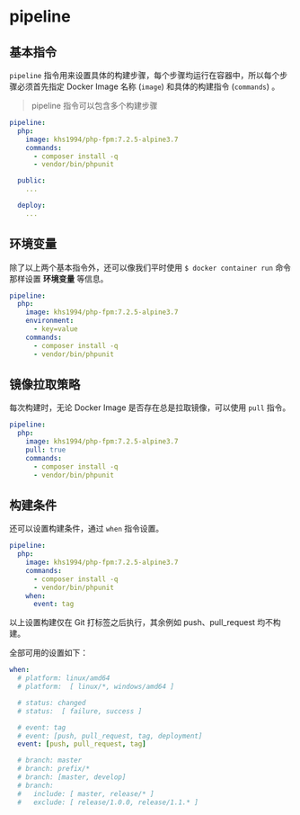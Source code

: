# pipeline

## 基本指令

`pipeline` 指令用来设置具体的构建步骤，每个步骤均运行在容器中，所以每个步骤必须首先指定 Docker Image 名称 (`image`) 和具体的构建指令 (`commands`) 。

> pipeline 指令可以包含多个构建步骤

```yaml
pipeline:
  php:
    image: khs1994/php-fpm:7.2.5-alpine3.7
    commands:
      - composer install -q
      - vendor/bin/phpunit

  public:
    ...

  deploy:
    ...      
```

## 环境变量

除了以上两个基本指令外，还可以像我们平时使用 `$ docker container run` 命令那样设置 **环境变量** 等信息。

```yaml
pipeline:
  php:
    image: khs1994/php-fpm:7.2.5-alpine3.7
    environment:
      - key=value
    commands:
      - composer install -q
      - vendor/bin/phpunit
```

## 镜像拉取策略

每次构建时，无论 Docker Image 是否存在总是拉取镜像，可以使用 `pull` 指令。

```yaml
pipeline:
  php:
    image: khs1994/php-fpm:7.2.5-alpine3.7
    pull: true
    commands:
      - composer install -q
      - vendor/bin/phpunit
```

## 构建条件

还可以设置构建条件，通过 `when` 指令设置。


```yaml
pipeline:
  php:
    image: khs1994/php-fpm:7.2.5-alpine3.7
    commands:
      - composer install -q
      - vendor/bin/phpunit
    when:
      event: tag
```

以上设置构建仅在 Git 打标签之后执行，其余例如 push、pull_request 均不构建。

全部可用的设置如下：

```yaml
when:
  # platform: linux/amd64
  # platform:  [ linux/*, windows/amd64 ]

  # status: changed
  # status:  [ failure, success ]

  # event: tag
  # event: [push, pull_request, tag, deployment]
  event: [push, pull_request, tag]

  # branch: master
  # branch: prefix/*
  # branch: [master, develop]
  # branch:
  #   include: [ master, release/* ]
  #   exclude: [ release/1.0.0, release/1.1.* ]
```
